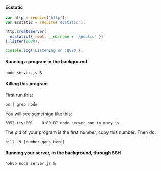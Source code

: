 #### Ecstatic

```js
var http = require('http');
var ecstatic = require('ecstatic');

http.createServer(
  ecstatic({ root: __dirname + '/public' })
).listen(8080);

console.log('Listening on :8080');
```

#### Running a program in the background
```
node server.js &
```

#### Killing this program

First run this:
```
ps | grep node
```

You will see somethign like this:
```
3952 ttys001    0:00.07 node server_one_to_many.js
```

The pid of your program is the first number, copy this number. Then do:
```
kill -9 [number-goes-here]
```

#### Running your server, in the background, through SSH
```
nohup node server.js &
```
